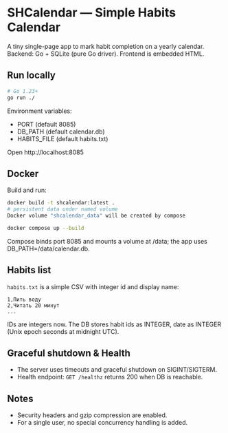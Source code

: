 # SHCalendar — Simple Habits Calendar

A tiny single-page app to mark habit completion on a yearly calendar. Backend: Go + SQLite (pure Go driver). Frontend is embedded HTML.

## Run locally

```bash
# Go 1.23+
go run ./
```

Environment variables:
- PORT (default 8085)
- DB_PATH (default calendar.db)
- HABITS_FILE (default habits.txt)

Open http://localhost:8085

## Docker

Build and run:

```bash
docker build -t shcalendar:latest .
# persistent data under named volume
Docker volume "shcalendar_data" will be created by compose

docker compose up --build
```

Compose binds port 8085 and mounts a volume at /data; the app uses DB_PATH=/data/calendar.db.

## Habits list

`habits.txt` is a simple CSV with integer id and display name:

```
1,Пить воду
2,Читать 20 минут
...
```

IDs are integers now. The DB stores habit ids as INTEGER, date as INTEGER (Unix epoch seconds at midnight UTC).

## Graceful shutdown & Health

- The server uses timeouts and graceful shutdown on SIGINT/SIGTERM.
- Health endpoint: `GET /healthz` returns 200 when DB is reachable.

## Notes

- Security headers and gzip compression are enabled.
- For a single user, no special concurrency handling is added.
